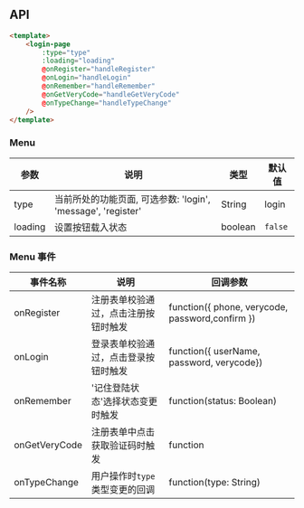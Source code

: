 ## API

```html
<template>
    <login-page
        :type="type"
        :loading="loading"
        @onRegister="handleRegister"
        @onLogin="handleLogin"
        @onRemember="handleRemember"
        @onGetVeryCode="handleGetVeryCode"
        @onTypeChange="handleTypeChange"
    />
</template>
```

### Menu

| 参数 | 说明 | 类型 | 默认值 |
| --- | --- | --- | --- |
| type | 当前所处的功能页面, 可选参数: 'login', 'message', 'register' | String | login |
| loading | 设置按钮载入状态 | boolean | `false` |

### Menu 事件

| 事件名称      | 说明                                 | 回调参数                                        |
| ------------- | ------------------------------------ | ----------------------------------------------- |
| onRegister    | 注册表单校验通过，点击注册按钮时触发 | function({ phone, verycode, password,confirm }) |
| onLogin       | 登录表单校验通过，点击登录按钮时触发 | function({ userName, password, verycode})       |
| onRemember    | '记住登陆状态'选择状态变更时触发     | function(status: Boolean)                       |
| onGetVeryCode | 注册表单中点击获取验证码时触发       | function                                        |
| onTypeChange  | 用户操作时`type`类型变更的回调       | function(type: String)                          |

